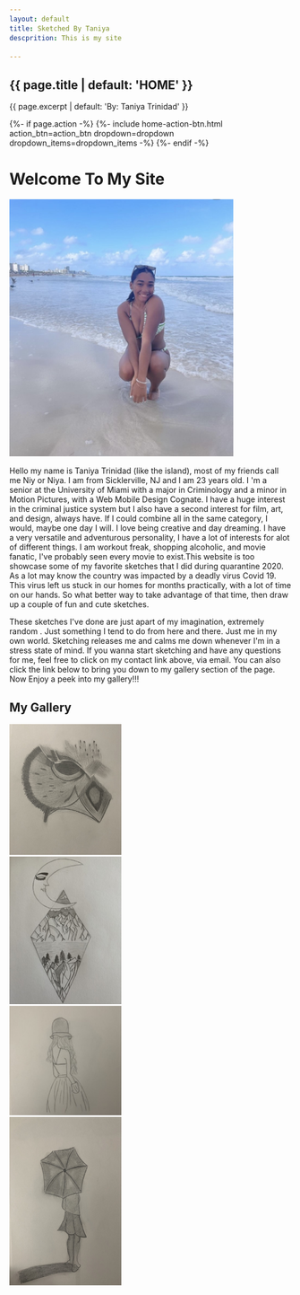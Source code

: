 ```yaml
---
layout: default 
title: Sketched By Taniya 
descprition: This is my site 

---
```



<div class="home-page">
  <!-- home page header -->
  <section class="home-page-header">
    <div class="container text-center">
      <h1 class="animated fadeInDownBig">{{ page.title | default: 'HOME' }}</h1>
      <p class="lead">{{ page.excerpt | default: 'By: Taniya Trinidad' }}</p>
      {%- if page.action -%}
        {%- include home-action-btn.html action_btn=action_btn dropdown=dropdown dropdown_items=dropdown_items -%}
      {%- endif -%}
    </div>
  </section>
<head>
<title> Sketched By Taniya </title>
</head>
<body>
  <div class="container mt-2 mb-2">
    <div class="row">
      <div class="col-sm-8">
        <h1>Welcome To My Site</h1>
      </div>
    </div>
    <div class="row">
    <img src="aniya.jpeg" alt="Me" Width="400px"/>
      <div class="col-6 col-s-8">
        <p> Hello my name is Taniya Trinidad (like the island), most of my friends call me Niy or Niya. I am from Sicklerville, NJ and I am 23 years old. I 'm a senior at the University of Miami with a major in Criminology and a minor in Motion Pictures, with a Web Mobile Design Cognate. I have a huge interest in the criminal justice system but I also have a second interest for film, art, and design, always have. If I could combine all in the same category, I would, maybe one day I will. I love being creative and day dreaming. I have a very versatile and adventurous personality, I have a lot of interests for alot of different things. I am workout freak, shopping alcoholic, and movie fanatic, I've probably seen every movie to exist.This website is too showcase some of my favorite sketches that I did during quarantine 2020. As a lot may know the country was impacted by a deadly virus Covid 19. This virus left us stuck in our homes for months practically, with a lot of time on our hands. So what better way to take advantage of that time, then draw up a couple of fun and cute sketches.</p>
      </div>
    </div>
  </div>
    <div class="col-md-8">
        <p>These sketches I've done are just apart of my imagination, extremely random . Just something I tend to do from here and there. Just me in my own world. Sketching releases me and calms me down whenever I'm in a stress state of mind. If you wanna start sketching and have any questions for me, feel free to click on my contact link above, via email. You can also click the link below to bring you down to my gallery section of the page.
        Now Enjoy a peek into my gallery!!!</p>

<h2>My Gallery</h2>
    <div class="col">
    <div class="col-3 col-s-8">
    <img src="Owl.jpeg" alt="bird" width="200px" />
      </div>
      <div class="col-3 col-s-8">
        <img src="Moon.jpeg" alt="sky" width="200px" />
      </div>
      <div class="col-3 col-s-8">
        <img src="Girl.jpeg" alt="female" width="200px" />
      </div>
      <div class="col-3 col-s-8">
        <img src="Umbrella.jpeg" alt="artist" width="200px" height="300px"/>
      </div>
    </div>
  </body>
  
  


